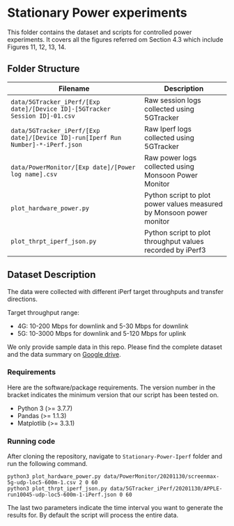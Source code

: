 # Stationary Power experiments

This folder contains the dataset and scripts for controlled power experiments. It covers all the figures referred om Section 4.3 which include Figures 11, 12, 13, 14.

## Folder Structure   

| Filename                    | Description                                                                                                |
|-----------------------------|------------------------------------------------------------------------------------------------------------|
| `data/5GTracker_iPerf/[Exp date]/[Device ID]-[5GTracker Session ID]-01.csv` | Raw session logs collected using 5GTracker |
| `data/5GTracker_iPerf/[Exp date]/[Device ID]-run[Iperf Run Number]-*-iPerf.json` | Raw Iperf logs collected using 5GTracker |
| `data/PowerMonitor/[Exp date]/[Power log name].csv`           | Raw power logs collected using Monsoon Power Monitor |
| `plot_hardware_power.py`           | Python script to plot power values measured by Monsoon power monitor |
| `plot_thrpt_iperf_json.py`           | Python script to plot throughput values recorded by iPerf3 |

## Dataset Description

The data were collected with different iPerf target throughputs and transfer directions. 

Target throughput range:
- 4G: 10-200 Mbps for downlink and 5-30 Mbps for downlink
- 5G: 10-3000 Mbps for downlink and 5-120 Mbps for uplink

We only provide sample data in this repo. Please find the complete dataset and the data summary on [Google drive](https://drive.google.com/drive/folders/1n7IoMMlTvHKtTibUMbzrdnAM2ToKdkdn?usp=sharing).

### Requirements

Here are the software/package requirements. The version number in the bracket indicates the minimum version that our script has been tested on.

- Python 3 (>= 3.7.7)
- Pandas (>= 1.1.3)
- Matplotlib (>= 3.3.1)

### Running code

After cloning the repository, navigate to `Stationary-Power-Iperf` folder and run the following command.

```
python3 plot_hardware_power.py data/PowerMonitor/20201130/screenmax-5g-udp-loc5-600m-1.csv 2 0 60
python3 plot_thrpt_iperf_json.py data/5GTracker_iPerf/20201130/APPLE-run10045-udp-loc5-600m-1-iPerf.json 0 60
```

The last two parameters indicate the time interval you want to generate the results for. By default the script will process the entire data.
